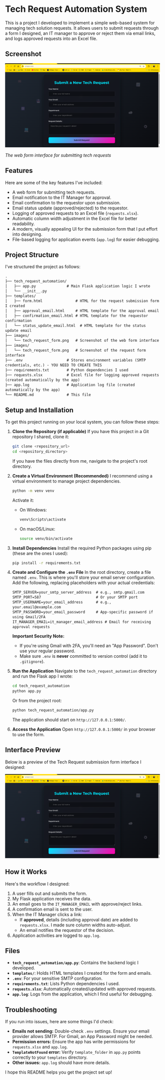 # Tech Request Automation System

This is a project I developed to implement a simple web-based system for managing tech solution requests. It allows users to submit requests through a form I designed, an IT manager to approve or reject them via email links, and logs approved requests into an Excel file.

## Screenshot

![Tech Request Form](images/tech_request_form.png)

*The web form interface for submitting tech requests*

## Features

Here are some of the key features I've included:

*   A web form for submitting tech requests.
*   Email notification to the IT Manager for approval.
*   Email confirmation to the requestor upon submission.
*   Email status update (approved/rejected) to the requestor.
*   Logging of approved requests to an Excel file (`requests.xlsx`).
*   Automatic column width adjustment in the Excel file for better readability.
*   A modern, visually appealing UI for the submission form that I put effort into designing.
*   File-based logging for application events (`app.log`) for easier debugging.

## Project Structure

I've structured the project as follows:

```
.
├── tech_request_automation/
│   ├── app.py              # Main Flask application logic I wrote
│   └── __init__.py
├── templates/
│   ├── form.html               # HTML for the request submission form I created
│   ├── approval_email.html     # HTML template for the approval email
│   ├── confirmation_email.html # HTML template for the requestor confirmation
│   └── status_update_email.html  # HTML template for the status update email
├── images/
│   └── tech_request_form.png   # Screenshot of the web form interface
├── images/
│   └── tech_request_form.png   # Screenshot of the request form interface
├── .env                    # Stores environment variables (SMTP credentials, etc.) - YOU NEED TO CREATE THIS
├── requirements.txt        # Python dependencies I used
├── requests.xlsx           # Excel file for logging approved requests (created automatically by the app)
├── app.log                 # Application log file (created automatically by the app)
└── README.md               # This file
```

## Setup and Installation

To get this project running on your local system, you can follow these steps:

1.  **Clone the Repository (if applicable)**
    If you have this project in a Git repository I shared, clone it:
    ```bash
    git clone <repository_url>
    cd <repository_directory>
    ```
    If you have the files directly from me, navigate to the project's root directory.

2.  **Create a Virtual Environment (Recommended)**
    I recommend using a virtual environment to manage project dependencies.
    ```bash
    python -m venv venv
    ```
    Activate it:
    *   On Windows:
        ```bash
        venv\Scripts\activate
        ```
    *   On macOS/Linux:
        ```bash
        source venv/bin/activate
        ```

3.  **Install Dependencies**
    Install the required Python packages using pip (these are the ones I used):
    ```bash
    pip install -r requirements.txt
    ```

4.  **Create and Configure the `.env` File**
    In the root directory, create a file named `.env`. This is where you'll store your email server configuration.
    Add the following, replacing placeholders with your actual credentials:

    ```env
    SMTP_SERVER=your_smtp_server_address  # e.g., smtp.gmail.com
    SMTP_PORT=587                         # Or your SMTP port
    SMTP_USERNAME=your_email_address      # e.g., your.email@example.com
    SMTP_PASSWORD=your_email_password     # App-specific password if using Gmail/2FA
    IT_MANAGER_EMAIL=it_manager_email_address # Email for receiving approval requests
    ```

    **Important Security Note:**
    *   If you're using Gmail with 2FA, you'll need an "App Password". Don't use your regular password.
    *   Make sure `.env` is **never** committed to version control (add it to `.gitignore`).

5.  **Run the Application**
    Navigate to the `tech_request_automation` directory and run the Flask app I wrote:
    ```bash
    cd tech_request_automation
    python app.py
    ```
    Or from the project root:
    ```bash
    python tech_request_automation/app.py
    ```
    The application should start on `http://127.0.0.1:5000/`.

6.  **Access the Application**
    Open `http://127.0.0.1:5000/` in your browser to use the form.

## Interface Preview

Below is a preview of the Tech Request submission form interface I designed:

![Tech Request Form Interface](./images/tech_request_form.png)

## How it Works

Here's the workflow I designed:

1.  A user fills out and submits the form.
2.  My Flask application receives the data.
3.  An email goes to the `IT_MANAGER_EMAIL` with approve/reject links.
4.  A confirmation email is sent to the user.
5.  When the IT Manager clicks a link:
    *   If **approved**, details (including approval date) are added to `requests.xlsx`. I made sure column widths auto-adjust.
    *   An email notifies the requestor of the decision.
6.  Application activities are logged to `app.log`.

## Files

*   **`tech_request_automation/app.py`**: Contains the backend logic I developed.
*   **`templates/`**: Holds HTML templates I created for the form and emails.
*   **`.env`**: For your sensitive SMTP configuration.
*   **`requirements.txt`**: Lists Python dependencies I used.
*   **`requests.xlsx`**: Automatically created/updated with approved requests.
*   **`app.log`**: Logs from the application, which I find useful for debugging.

## Troubleshooting

If you run into issues, here are some things I'd check:

*   **Emails not sending:** Double-check `.env` settings. Ensure your email provider allows SMTP. For Gmail, an App Password might be needed.
*   **Permission errors:** Ensure the app has write permissions for `requests.xlsx` and `app.log`.
*   **`TemplateNotFound` error:** Verify `template_folder` in `app.py` points correctly to your `templates` directory.
*   **Other issues:** `app.log` should have more details.

I hope this README helps you get the project set up!